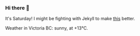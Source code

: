### Hi there :wave:

It's Saturday! I might be fighting with Jekyll to make [this](https://swissclubtoronto.ca) better.

Weather in Victoria BC: sunny, at +13°C.
